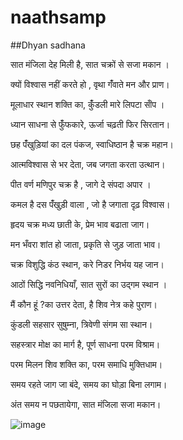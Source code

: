 # naathsamp

##Dhyan sadhana

सात मंजिला देह मिली है,
सात चक्रों से सजा मकान ।

क्यों विश्वास नहीं करते हो ,
वृथा गंँवाते मन और प्राण।

मूलाधार स्थान शक्ति का,
कुंँडली मारे लिपटा सांँप ।

ध्यान साधना से फुंँफकारे,
ऊर्जा चढ़ती फिर सिरतान।

छह पंँखुड़ियां का दल पंकज,
स्वाधिष्ठान है चक्र महान।

आत्मविश्वास से भर देता,
जब जगता करता उत्थान।

पीत वर्ण मणिपुर चक्र है ,
जागे दे संपदा अपार ।

कमल है दस पंँखुड़ी वाला ,
जो है जगाता दृढ़ विश्वास।

हृदय चक्र मध्य छाती के,
प्रेम भाव बढाता जाग।

मन भँवरा शांत हो जाता,
प्रकृति से जुड़ जाता भाव।

चक्र विशुद्धि कंठ स्थान,
करे निडर निर्भय यह जान।

आठों सिद्धि नवनिधियाँ,
सात सुरों का उद्गम स्थान ।

मैं कौन हूं ?का उत्तर देता,
है शिव नेत्र कहे पुराण।

कुंडली सहसार सुषुम्ना,
त्रिवेणी संगम सा स्थान।

सहस्त्रार मोक्ष का मार्ग है,
पूर्ण साधना परम विश्राम।

परम मिलन शिव शक्ति का,
परम समाधि मुक्तिधाम।

समय रहते जाग जा बंदे,
समय का घोड़ा बिना लगाम।

अंत समय न पछतायेगा,
सात मंजिला सजा मकान।

![image](https://user-images.githubusercontent.com/38241994/165959784-c00ea0ac-1b47-48b2-9365-dc58af16b001.png)
